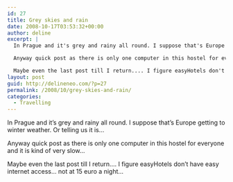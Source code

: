 ```yaml
---
id: 27
title: Grey skies and rain
date: 2008-10-17T03:53:32+00:00
author: deline
excerpt: |
  In Prague and it's grey and rainy all round. I suppose that's Europe getting to winter weather. Or telling us it is...

  Anyway quick post as there is only one computer in this hostel for everyone and it is kind of very slow...

  Maybe even the last post till I return.... I figure easyHotels don't have easy internet access... not at 15 euro a night...
layout: post
guid: http://delineneo.com/?p=27
permalink: /2008/10/grey-skies-and-rain/
categories:
  - Travelling
---
```

In Prague and it&#8217;s grey and rainy all round. I suppose that&#8217;s Europe getting to winter weather. Or telling us it is&#8230;

Anyway quick post as there is only one computer in this hostel for everyone and it is kind of very slow&#8230;

Maybe even the last post till I return&#8230;. I figure easyHotels don&#8217;t have easy internet access&#8230; not at 15 euro a night&#8230;
